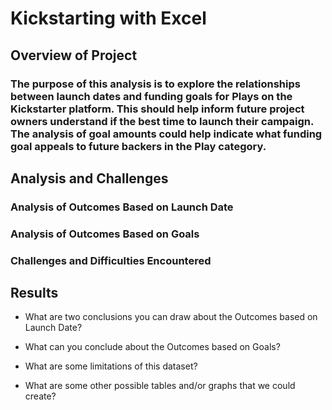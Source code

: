 # Kickstarting with Excel

## Overview of Project

### The purpose of this analysis is to explore the relationships between launch dates and funding goals for Plays on the Kickstarter platform. This should help inform future project owners understand if the best time to launch their campaign. The analysis of goal amounts could help indicate what funding goal appeals to future backers in the Play category.

## Analysis and Challenges

### Analysis of Outcomes Based on Launch Date

### Analysis of Outcomes Based on Goals

### Challenges and Difficulties Encountered

## Results

- What are two conclusions you can draw about the Outcomes based on Launch Date?

- What can you conclude about the Outcomes based on Goals?

- What are some limitations of this dataset?

- What are some other possible tables and/or graphs that we could create?
